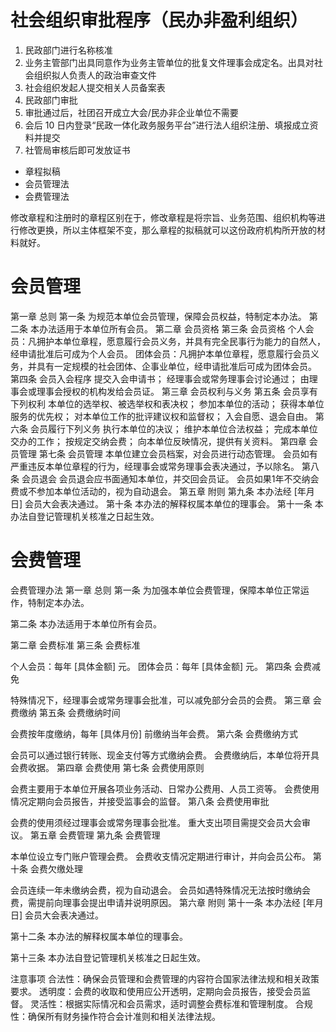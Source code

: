 # 社会组织审批程序（民办非盈利组织）

1. 民政部门进行名称核准
2. 业务主管部门出具同意作为业务主管单位的批复文件理事会成定名。出具对社会组织拟人负责人的政治审查文件
3. 社会组织发起人提交相关人员备案表
4. 民政部门审批
5. 审批通过后，社团召开成立大会/民办非企业单位不需要
6. 会后 10 日内登录“民政一体化政务服务平台”进行法人组织注册、填报成立资料并提交
7. 社管局审核后即可发放证书

- 章程拟稿
- 会员管理法
- 会费管理法

修改章程和注册时的章程区别在于，修改章程是将宗旨、业务范围、组织机构等进行修改更换，所以主体框架不变，那么章程的拟稿就可以这份政府机构所开放的材料就好。

# 会员管理
第一章 总则
第一条 为规范本单位会员管理，保障会员权益，特制定本办法。
第二条 本办法适用于本单位所有会员。
第二章 会员资格
第三条 会员资格
个人会员：凡拥护本单位章程，愿意履行会员义务，并具有完全民事行为能力的自然人，经申请批准后可成为个人会员。
团体会员：凡拥护本单位章程，愿意履行会员义务，并具有一定规模的社会团体、企事业单位，经申请批准后可成为团体会员。
第四条 会员入会程序
提交入会申请书；
经理事会或常务理事会讨论通过；
由理事会或理事会授权的机构发给会员证。
第三章 会员权利与义务
第五条 会员享有下列权利
本单位的选举权、被选举权和表决权；
参加本单位的活动；
获得本单位服务的优先权；
对本单位工作的批评建议权和监督权；
入会自愿、退会自由。
第六条 会员履行下列义务
执行本单位的决议；
维护本单位合法权益；
完成本单位交办的工作；
按规定交纳会费；
向本单位反映情况，提供有关资料。
第四章 会员管理
第七条 会员管理
本单位建立会员档案，对会员进行动态管理。
会员如有严重违反本单位章程的行为，经理事会或常务理事会表决通过，予以除名。
第八条 会员退会
会员退会应书面通知本单位，并交回会员证。
会员如果1年不交纳会费或不参加本单位活动的，视为自动退会。
第五章 附则
第九条 本办法经 [年月日] 会员大会表决通过。
第十条 本办法的解释权属本单位的理事会。
第十一条 本办法自登记管理机关核准之日起生效。



# 会费管理
会费管理办法
第一章 总则
第一条 为加强本单位会费管理，保障本单位正常运作，特制定本办法。

第二条 本办法适用于本单位所有会员。

第二章 会费标准
第三条 会费标准

个人会员：每年 [具体金额] 元。
团体会员：每年 [具体金额] 元。
第四条 会费减免

特殊情况下，经理事会或常务理事会批准，可以减免部分会员的会费。
第三章 会费缴纳
第五条 会费缴纳时间

会费按年度缴纳，每年 [具体月份] 前缴纳当年会费。
第六条 会费缴纳方式

会员可以通过银行转账、现金支付等方式缴纳会费。
会费缴纳后，本单位将开具会费收据。
第四章 会费使用
第七条 会费使用原则

会费主要用于本单位开展各项业务活动、日常办公费用、人员工资等。
会费使用情况定期向会员报告，并接受监事会的监督。
第八条 会费使用审批

会费的使用须经过理事会或常务理事会批准。
重大支出项目需提交会员大会审议。
第五章 会费管理
第九条 会费管理

本单位设立专门账户管理会费。
会费收支情况定期进行审计，并向会员公布。
第十条 会费欠缴处理

会员连续一年未缴纳会费，视为自动退会。
会员如遇特殊情况无法按时缴纳会费，需提前向理事会提出申请并说明原因。
第六章 附则
第十一条 本办法经 [年月日] 会员大会表决通过。

第十二条 本办法的解释权属本单位的理事会。

第十三条 本办法自登记管理机关核准之日起生效。

注意事项
合法性：确保会员管理和会费管理的内容符合国家法律法规和相关政策要求。
透明度：会费的收取和使用应公开透明，定期向会员报告，接受会员监督。
灵活性：根据实际情况和会员需求，适时调整会费标准和管理制度。
合规性：确保所有财务操作符合会计准则和相关法律法规。
